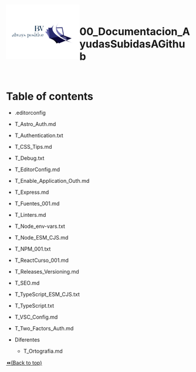 <div>
	<div>
		<img src=https://raw.githubusercontent.com/Byron2016/00_forImages/main/images/Logo_01_00.png align=left alt=MyLogo width=200>
	</div>
	&nbsp;
	<div>
		<h1>00_Documentacion_AyudasSubidasAGithub</h1>
	</div>
</div>

&nbsp;

# Table of contents

- .editorconfig
- T_Astro_Auth.md
- T_Authentication.txt
- T_CSS_Tips.md
- T_Debug.txt
- T_EditorConfig.md
- T_Enable_Application_Outh.md
- T_Express.md
- T_Fuentes_001.md
- T_Linters.md
- T_Node_env-vars.txt
- T_Node_ESM_CJS.md
- T_NPM_001.txt
- T_ReactCurso_001.md
- T_Releases_Versioning.md
- T_SEO.md
- T_TypeScript_ESM_CJS.txt
- T_TypeScript.txt
- T_VSC_Config.md
- T_Two_Factors_Auth.md

- Diferentes
  - T_Ortografia.md

[⏪(Back to top)](#table-of-contents)
